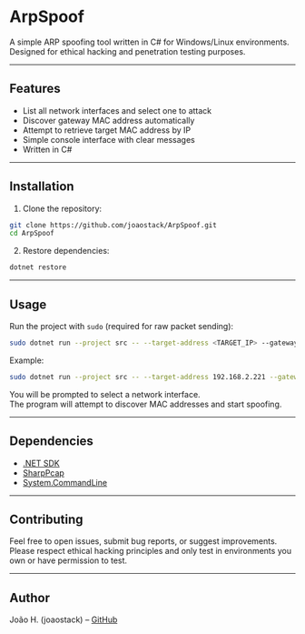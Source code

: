 
# ArpSpoof

A simple ARP spoofing tool written in C# for Windows/Linux environments.  
Designed for ethical hacking and penetration testing purposes.

---

## Features

- List all network interfaces and select one to attack
- Discover gateway MAC address automatically
- Attempt to retrieve target MAC address by IP
- Simple console interface with clear messages
- Written in C#

---

## Installation

1. Clone the repository:

```bash
git clone https://github.com/joaostack/ArpSpoof.git
cd ArpSpoof
```

2. Restore dependencies:

```bash
dotnet restore
```

---

## Usage

Run the project with `sudo` (required for raw packet sending):

```bash
sudo dotnet run --project src -- --target-address <TARGET_IP> --gateway-address <GATEWAY_IP>
```

Example:

```bash
sudo dotnet run --project src -- --target-address 192.168.2.221 --gateway-address 192.168.2.1
```

You will be prompted to select a network interface.  
The program will attempt to discover MAC addresses and start spoofing.

---

## Dependencies

- [.NET SDK](https://dotnet.microsoft.com/en-us/download)
- [SharpPcap](https://github.com/chmorgan/sharppcap)
- [System.CommandLine](https://github.com/dotnet/command-line-api)

---

## Contributing

Feel free to open issues, submit bug reports, or suggest improvements.  
Please respect ethical hacking principles and only test in environments you own or have permission to test.

---

## Author

João H. (joaostack) – [GitHub](https://github.com/joaostack)
